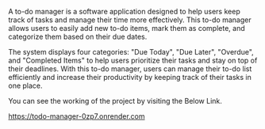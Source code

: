 A to-do manager is a software application designed to help users keep track of tasks and manage their time more effectively. This to-do manager allows users to easily add new to-do items, mark them as complete, and categorize them based on their due dates. 

The system displays four categories: "Due Today", "Due Later", "Overdue", and "Completed Items" to help users prioritize their tasks and stay on top of their deadlines. With this to-do manager, users can manage their to-do list efficiently and increase their productivity by keeping track of their tasks in one place.

You can see the working of the project by visiting the Below Link.

https://todo-manager-0zp7.onrender.com
